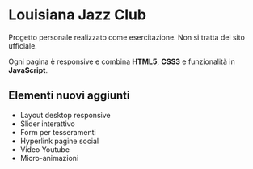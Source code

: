 # Louisiana Jazz Club

Progetto personale realizzato come esercitazione. Non si tratta del sito ufficiale.

Ogni pagina è responsive e combina **HTML5**, **CSS3** e funzionalità in **JavaScript**.

## Elementi nuovi aggiunti
- Layout desktop responsive 
- Slider interattivo 
- Form per tesseramenti  
- Hyperlink pagine social  
- Video Youtube
- Micro-animazioni  

